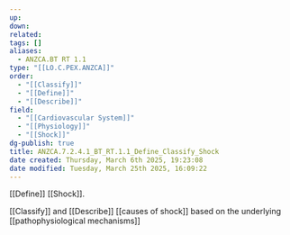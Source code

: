 ```yaml
---
up: 
down: 
related: 
tags: []
aliases:
  - ANZCA.BT RT 1.1
type: "[[LO.C.PEX.ANZCA]]"
order:
  - "[[Classify]]"
  - "[[Define]]"
  - "[[Describe]]"
field:
  - "[[Cardiovascular System]]"
  - "[[Physiology]]"
  - "[[Shock]]"
dg-publish: true
title: ANZCA.7.2.4.1_BT_RT.1.1_Define_Classify_Shock
date created: Thursday, March 6th 2025, 19:23:08
date modified: Tuesday, March 25th 2025, 16:09:22
---
```


[[Define]] [[Shock]].

[[Classify]] and [[Describe]] [[causes of shock]] based on the underlying [[pathophysiological mechanisms]]
